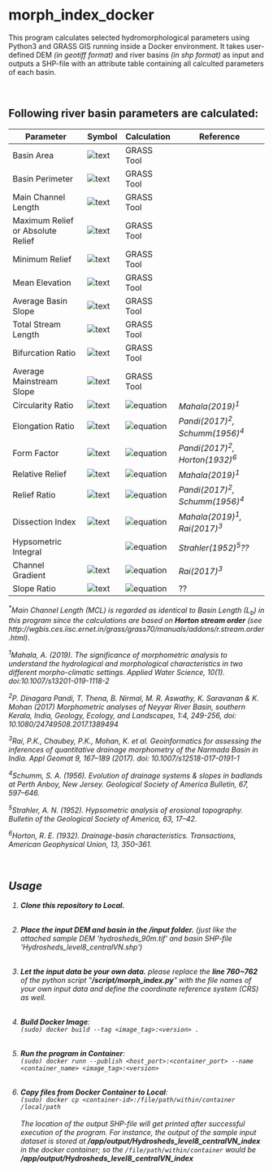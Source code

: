 # morph_index_docker

This program calculates selected hydromorphological parameters using Python3 and GRASS GIS running inside a Docker environment. It takes user-defined DEM <i>(in geotiff format)</i> and river basins <i>(in shp format)</i> as input and outputs a SHP-file with an attribute table containing all calculted parameters of each basin.

<br>

## Following river basin parameters are calculated:

| Parameter | Symbol | Calculation | Reference |
| --- | --- | ---| --- |
| Basin Area | ![text](https://latex.codecogs.com/gif.latex?\dpi{150}A) | GRASS Tool | |
| Basin Perimeter | ![text](https://latex.codecogs.com/gif.latex?\dpi{150}P) | GRASS Tool | |
| Main Channel Length | ![text](https://latex.codecogs.com/gif.latex?\dpi{150}MCL) | GRASS Tool | |
| Maximum Relief or Absolute Relief | ![text](https://latex.codecogs.com/gif.latex?\dpi{150}Z/R_{a}) | GRASS Tool | |
| Minimum Relief | ![text](https://latex.codecogs.com/gif.latex?\dpi{150}z) | GRASS Tool | |
| Mean Elevation | ![text](https://latex.codecogs.com/gif.latex?\dpi{150}H_{mean}) | GRASS Tool | |
| Average Basin Slope | ![text](https://latex.codecogs.com/gif.latex?\dpi{150}S_{b}) | GRASS Tool | |
| Total Stream Length | ![text](https://latex.codecogs.com/gif.latex?\dpi{150}L_{u}) | GRASS Tool | |
| Bifurcation Ratio | ![text](https://latex.codecogs.com/gif.latex?\dpi{150}R_{b}) | GRASS Tool | |
| Average Mainstream Slope | ![text](https://latex.codecogs.com/gif.latex?\dpi{150}S_{ms}) | GRASS Tool | |
| Circularity Ratio | ![text](https://latex.codecogs.com/gif.latex?\dpi{150}R_{c}) | ![equation](https://latex.codecogs.com/gif.latex?\dpi{150}\frac{4\pi*A}{P^2}) | <i>Mahala(2019)<sup>1</sup></i> |
| Elongation Ratio | ![text](https://latex.codecogs.com/gif.latex?\dpi{150}R_{e}) | ![equation](https://latex.codecogs.com/gif.latex?\dpi{150}\frac{2*\sqrt{\frac{A}{\pi}}}{MCL}) | <i>Pandi(2017)<sup>2</sup>, Schumm(1956)<sup>4</sup></i> |
| Form Factor | ![text](https://latex.codecogs.com/gif.latex?\dpi{150}F_{f}) | ![equation](https://latex.codecogs.com/gif.latex?\dpi{150}\frac{A}{MCL^2}) | <i>Pandi(2017)<sup>2</sup>, Horton(1932)<sup>6</sup></i> |
| Relative Relief | ![text](https://latex.codecogs.com/gif.latex?\dpi{150}H) | ![equation](https://latex.codecogs.com/gif.latex?\dpi{150}Z-z) | <i>Mahala(2019)<sup>1</sup></i> |
| Relief Ratio | ![text](https://latex.codecogs.com/gif.latex?\dpi{150}R_{r}) | ![equation](https://latex.codecogs.com/gif.latex?\dpi{150}\frac{H}{MCL}) | <i>Pandi(2017)<sup>2</sup>, Schumm(1956)<sup>4</sup></i> |
| Dissection Index | ![text](https://latex.codecogs.com/gif.latex?\dpi{150}D_{i}) | ![equation](https://latex.codecogs.com/gif.latex?\dpi{150}\frac{H}{Ra}) | <i>Mahala(2019)<sup>1</sup>, Rai(2017)<sup>3</sup></i> |
| Hypsometric Integral | | ![equation](https://latex.codecogs.com/gif.latex?\dpi{150}\frac{H_{mean}-z}{H}) | <i>Strahler(1952)<sup>5</sup>??</i> |
| Channel Gradient | ![text](https://latex.codecogs.com/gif.latex?\dpi{150}C_{g}) | ![equation](https://latex.codecogs.com/gif.latex?\dpi{150}\frac{H}{\frac{\pi}{2}*Cl_{p}}) | <i>Rai(2017)<sup>3</sup></i> |
| Slope Ratio | ![text](https://latex.codecogs.com/gif.latex?\dpi{150}R_{s}) | ![equation](https://latex.codecogs.com/gif.latex?\dpi{150}\frac{S_{ms}}{S_{b}}) | ?? |

<p><i><sup>*</sup>Main Channel Length (MCL) is regarded as identical to Basin Length (L<sub>b</sub>) in this program since the calculations are based on <b>Horton stream order</b> (see http://wgbis.ces.iisc.ernet.in/grass/grass70/manuals/addons/r.stream.order.html).
<br>

<p><i><sup>1</sup>Mahala, A. (2019). The significance of morphometric analysis to understand the hydrological and morphological characteristics in two different morpho-climatic settings. Applied Water Science, 10(1). doi:10.1007/s13201-019-1118-2</i></p>
<p><i><sup>2</sup>P. Dinagara Pandi, T. Thena, B. Nirmal, M. R. Aswathy, K. Saravanan & K.
Mohan (2017) Morphometric analyses of Neyyar River Basin, southern Kerala, India, Geology,
Ecology, and Landscapes, 1:4, 249-256, doi: 10.1080/24749508.2017.1389494</i></p>
<p><i><sup>3</sup>Rai, P.K., Chaubey, P.K., Mohan, K. et al. Geoinformatics for assessing the inferences of quantitative drainage morphometry of the Narmada Basin in India. Appl Geomat 9, 167–189 (2017). doi: 10.1007/s12518-017-0191-1</i></p>
<p><i><sup>4</sup>Schumm, S. A. (1956). Evolution of drainage systems & slopes in badlands at Perth Anboy, New Jersey. Geological Society of America Bulletin, 67, 597–646.</i></p>
<p><i><sup>5</sup>Strahler, A. N. (1952). Hypsometric analysis of erosional topography. Bulletin of the Geological Society of America, 63, 17–42.</i></p>
<p><i><sup>6</sup>Horton, R. E. (1932). Drainage-basin characteristics. Transactions, American Geophysical Union, 13, 350–361.</i></p>

<br>

## Usage
1. __Clone this repository to Local.__
<br><br>

2. __Place the input DEM and basin in the <i>/input folder</i>.__ (just like the attached sample DEM '<i>hydrosheds_90m.tif</i>' and basin SHP-file '<i>Hydrosheds_level8_centralVN.shp</i>')
<br><br>

3. __Let the input data be your own data.__ please replace the <b><i>line 760~762</i></b> of the python script "<b><i>/script/morph_index.py</i></b>" with the file names of your own input data and define the coordinate reference system (CRS) as well.
<br><br>

4. __Build Docker Image__:<br>
`(sudo) docker build --tag <image_tag>:<version> .`
<br><br>

5. __Run the program in Container__:<br>
`(sudo) docker runn --publish <host_port>:<container_port> --name <container_name> <image_tag>:<version>`
<br><br>

6. __Copy files from Docker Container to Local__:<br>
`(sudo) docker cp <container-id>:/file/path/within/container /local/path`
<br><br>
The location of the output SHP-file will get printed after successful execution of the program. For instance, the output of the sample input dataset is stored at **/app/output/Hydrosheds_level8_centralVN_index** in the docker container; so the 
`/file/path/within/container` 
would be **/app/output/Hydrosheds_level8_centralVN_index**

